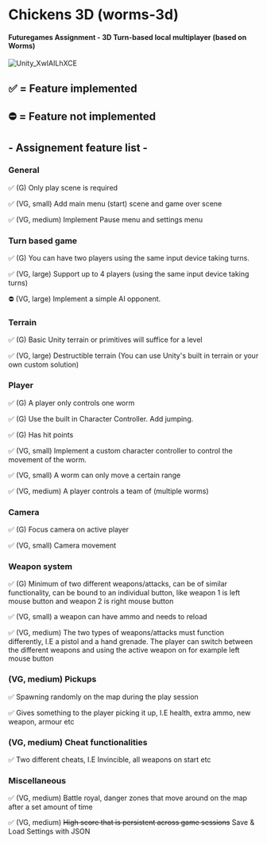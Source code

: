 # Chickens 3D (worms-3d)

#### Futuregames Assignment - 3D Turn-based local multiplayer (based on Worms)

![Unity_XwIAILhXCE](https://user-images.githubusercontent.com/17746816/193549523-71ba0ac4-1b27-4e5f-93ad-81f45fb0e70f.png)



## ✅ = Feature implemented

## ⛔ = Feature not implemented



## - Assignement feature list -

### General

✅ (G) Only play scene is required

✅ (VG, small) Add main menu (start) scene and game over scene

✅ (VG, medium) Implement Pause menu and settings menu

### Turn based game

✅ (G) You can have two players using the same input device taking turns.

✅ (VG, large) Support up to 4 players (using the same input device taking turns)

⛔ (VG, large) Implement a simple AI opponent.

### Terrain

✅ (G) Basic Unity terrain or primitives will suffice for a level

✅ (VG, large) Destructible terrain (You can use Unity's built in terrain or your own custom solution)

### Player

✅ (G) A player only controls one worm

✅ (G) Use the built in Character Controller. Add jumping.

✅ (G) Has hit points

✅ (VG, small) Implement a custom character controller to control the movement of the worm.

✅ (VG, small) A worm can only move a certain range

✅ (VG, medium) A player controls a team of (multiple worms)

### Camera

✅ (G) Focus camera on active player

✅ (VG, small) Camera movement

### Weapon system

✅ (G) Minimum of two different weapons/attacks, can be of similar functionality, can be bound to an individual button, like weapon 1 is left mouse button and weapon 2 is right mouse button

✅ (VG, small) a weapon can have ammo and needs to reload

✅ (VG, medium) The two types of weapons/attacks must function differently, I.E a pistol and a hand grenade. The player can switch between the different weapons and using the active weapon on for example left mouse button


### (VG, medium) Pickups

✅ Spawning randomly on the map during the play session

✅ Gives something to the player picking it up, I.E health, extra ammo, new weapon, armour etc

### (VG, medium) Cheat functionalities

✅ Two different cheats, I.E Invincible, all weapons on start etc

### Miscellaneous

✅ (VG, medium) Battle royal, danger zones that move around on the map after a set amount of time

✅ (VG, medium) ~~High score that is persistent across game sessions~~ Save & Load Settings with JSON
